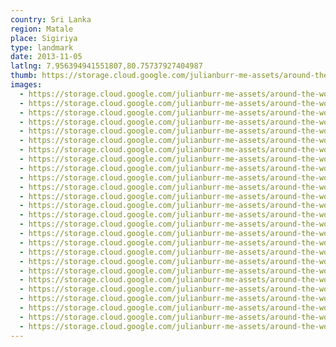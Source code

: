 ```yaml
---
country: Sri Lanka
region: Matale
place: Sigiriya
type: landmark
date: 2013-11-05
latlng: 7.956394941551807,80.75737927404987
thumb: https://storage.cloud.google.com/julianburr-me-assets/around-the-world/sri-lanka/sigiriya/IMG_0925--thumb.JPG
images:
  - https://storage.cloud.google.com/julianburr-me-assets/around-the-world/sri-lanka/sigiriya/IMG_0993.JPG
  - https://storage.cloud.google.com/julianburr-me-assets/around-the-world/sri-lanka/sigiriya/IMG_0949.JPG
  - https://storage.cloud.google.com/julianburr-me-assets/around-the-world/sri-lanka/sigiriya/IMG_1001.JPG
  - https://storage.cloud.google.com/julianburr-me-assets/around-the-world/sri-lanka/sigiriya/IMG_0946.JPG
  - https://storage.cloud.google.com/julianburr-me-assets/around-the-world/sri-lanka/sigiriya/IMG_0979.JPG
  - https://storage.cloud.google.com/julianburr-me-assets/around-the-world/sri-lanka/sigiriya/IMG_0978.JPG
  - https://storage.cloud.google.com/julianburr-me-assets/around-the-world/sri-lanka/sigiriya/IMG_0957.JPG
  - https://storage.cloud.google.com/julianburr-me-assets/around-the-world/sri-lanka/sigiriya/IMG_1013.JPG
  - https://storage.cloud.google.com/julianburr-me-assets/around-the-world/sri-lanka/sigiriya/IMG_0951.JPG
  - https://storage.cloud.google.com/julianburr-me-assets/around-the-world/sri-lanka/sigiriya/IMG_0925.JPG
  - https://storage.cloud.google.com/julianburr-me-assets/around-the-world/sri-lanka/sigiriya/IMG_0994.JPG
  - https://storage.cloud.google.com/julianburr-me-assets/around-the-world/sri-lanka/sigiriya/IMG_1017.JPG
  - https://storage.cloud.google.com/julianburr-me-assets/around-the-world/sri-lanka/sigiriya/IMG_0943.JPG
  - https://storage.cloud.google.com/julianburr-me-assets/around-the-world/sri-lanka/sigiriya/IMG_0972.JPG
  - https://storage.cloud.google.com/julianburr-me-assets/around-the-world/sri-lanka/sigiriya/IMG_0999.JPG
  - https://storage.cloud.google.com/julianburr-me-assets/around-the-world/sri-lanka/sigiriya/IMG_0965.JPG
  - https://storage.cloud.google.com/julianburr-me-assets/around-the-world/sri-lanka/sigiriya/IMG_0966.JPG
  - https://storage.cloud.google.com/julianburr-me-assets/around-the-world/sri-lanka/sigiriya/IMG_0963.JPG
  - https://storage.cloud.google.com/julianburr-me-assets/around-the-world/sri-lanka/sigiriya/IMG_0952.JPG
  - https://storage.cloud.google.com/julianburr-me-assets/around-the-world/sri-lanka/sigiriya/IMG_0969.JPG
  - https://storage.cloud.google.com/julianburr-me-assets/around-the-world/sri-lanka/sigiriya/IMG_0975.JPG
  - https://storage.cloud.google.com/julianburr-me-assets/around-the-world/sri-lanka/sigiriya/IMG_1000.JPG
  - https://storage.cloud.google.com/julianburr-me-assets/around-the-world/sri-lanka/sigiriya/IMG_0924.JPG
  - https://storage.cloud.google.com/julianburr-me-assets/around-the-world/sri-lanka/sigiriya/IMG_0954.JPG
  - https://storage.cloud.google.com/julianburr-me-assets/around-the-world/sri-lanka/sigiriya/IMG_0990.JPG
  - https://storage.cloud.google.com/julianburr-me-assets/around-the-world/sri-lanka/sigiriya/IMG_0960.JPG
---
```

